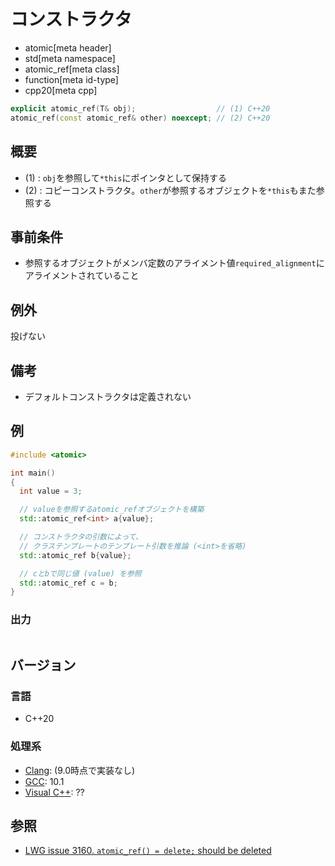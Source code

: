 # コンストラクタ
* atomic[meta header]
* std[meta namespace]
* atomic_ref[meta class]
* function[meta id-type]
* cpp20[meta cpp]

```cpp
explicit atomic_ref(T& obj);                  // (1) C++20
atomic_ref(const atomic_ref& other) noexcept; // (2) C++20
```

## 概要
- (1) : `obj`を参照して`*this`にポインタとして保持する
- (2) : コピーコンストラクタ。`other`が参照するオブジェクトを`*this`もまた参照する


## 事前条件
- 参照するオブジェクトがメンバ定数のアライメント値`required_alignment`にアライメントされていること


## 例外
投げない


## 備考
- デフォルトコンストラクタは定義されない


## 例
```cpp example
#include <atomic>

int main()
{
  int value = 3;

  // valueを参照するatomic_refオブジェクトを構築
  std::atomic_ref<int> a{value};

  // コンストラクタの引数によって、
  // クラステンプレートのテンプレート引数を推論 (<int>を省略)
  std::atomic_ref b{value};

  // cとbで同じ値 (value) を参照
  std::atomic_ref c = b;
}
```


### 出力
```
```

## バージョン
### 言語
- C++20

### 処理系
- [Clang](/implementation.md#clang): (9.0時点で実装なし)
- [GCC](/implementation.md#gcc): 10.1
- [Visual C++](/implementation.md#visual_cpp): ??


## 参照
- [LWG issue 3160. `atomic_ref() = delete;` should be deleted](https://wg21.cmeerw.net/lwg/issue3160)
